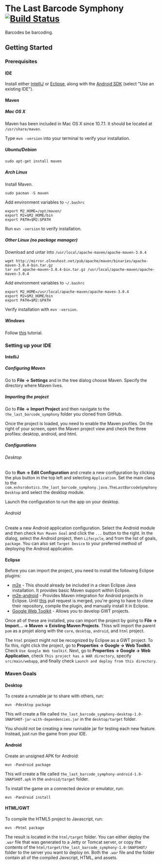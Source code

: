 The Last Barcode Symphony [![Build Status](https://travis-ci.org/eshsrobotics/the-last-barcode-symphony.png?branch=master)](https://travis-ci.org/eshsrobotics/the-last-barcode-symphony)
=========================

Barcodes be barcoding.


Getting Started
---------------

### Prerequisites

#### IDE

Install either [IntelliJ](http://www.jetbrains.com/idea/) or [Eclipse](http://www.eclipse.org/), along with the [Android SDK](http://developer.android.com/sdk/index.html) (select "Use an existing IDE").


#### Maven

##### Mac OS X

Maven has been included in Mac OS X since 10.7.1. It should be located at `/usr/share/maven`.

Type `mvn -version` into your terminal to verify your installation.


##### Ubuntu/Debian

    sudo apt-get install maven


##### Arch Linux

Install Maven.

    sudo pacman -S maven

Add environment variables to `~/.bashrc`

    export M2_HOME=/opt/maven/
    export M2=$M2_HOME/bin
    export PATH=$M2:$PATH

Run `mvn -version` to verify installation.


##### Other Linux (no package manager)

Download and untar into `/usr/local/apache-maven/apache-maven-3.0.4`

    wget http://mirror.olnevhost.net/pub/apache/maven/binaries/apache-maven-3.0.4-bin.tar.gz
    tar xvf apache-maven-3.0.4-bin.tar.gz /usr/local/apache-maven/apache-maven-3.0.4

Add environment variables to `~/.bashrc`

    export M2_HOME=/usr/local/apache-maven/apache-maven-3.0.4
    export M2=$M2_HOME/bin
    export PATH=$M2:$PATH

Verify installation with `mvn -version`.

##### Windows

Follow [this](http://www.mkyong.com/maven/how-to-install-maven-in-windows/) tutorial.


### Setting up your IDE

#### IntelliJ

##### Configuring Maven

Go to **File → Settings** and in the tree dialog choose Maven. Specify the directory where Maven lives.


##### Importing the project

Go to **File → Import Project** and then navigate to the `the_last_barcode_symphony` folder you cloned from GitHub.

Once the project is loaded, you need to enable the Maven profiles. On the right of your screen, open the Maven project view and check the three profiles: desktop, android, and html.


##### Configurations

###### Desktop

Go to **Run → Edit Configuration** and create a new configuration by clicking the plus button in the top left and selecting `Application`. Set the main class to the `com.eshsrobotics.the_last_barcode_symphony.java.TheLastBarcodeSymphonyDesktop` and select the desktop module.

Launch the configuration to run the app on your desktop.


###### Android

Create a new Android application configuration. Select the Android module and then check `Run Maven Goal` and click the `...` button to the right. In the dialog, select the Android project, then `Lifecycle`, and from the list of goals, `package`. You can also set `Target Device` to your preferred method of deploying the Android application.


#### Eclipse

Before you can import the project, you need to install the following Eclipse plugins:

* [m2e](http://eclipse.org/m2e/) - This should already be included in a clean Eclipse Java installation. It provides basic Maven support within Eclipse.
* [m2e-android](http://rgladwell.github.com/m2e-android/) - Provides Maven integration for Android projects in Eclipse. Until [this](https://github.com/rgladwell/m2e-android/pull/124) pull request is merged, you're going to have to clone their repository, compile the plugin, and manually install it in Eclipse.
* [Google Web Toolkit](https://developers.google.com/web-toolkit/) - Allows you to develop GWT projects.

Once all of these are installed, you can import the project by going to **File → Import... → Maven → Existing Maven Projects**. Thiss will import the parent `pom` as a projet along with the `core`, `desktop`, `android`, and `html` project.

The `html` project might not be recognized by Eclipse as a GWT project. To fix this, right click the project, go to **Properties → Google → Web Toolkit**. Check `Use Google Web toolkit`. Next, go to **Properties → Google → Web Application**, check `This project has a WAR directory`, specify `src/main/webapp`, and finally check `Launch and deploy from this directory`.


### Maven Goals

#### Desktop

To create a runnable jar to share with others, run:

    mvn -Pdesktop package

This will create a file called `the_last_barcode_symphony-desktop-1.0-SNAPSHOT-jar-with-dependencies.jar` in the `desktop/target` folder.

You should not be creating a new runnable jar for testing each new feature. Instead, just run the game from your IDE.


#### Android

Create an unsigned APK for Android:

    mvn -Pandroid package

This will create a file called `the_last_barcode_symphony-android-1.0-SNAPSHOT.apk` in the `android/target` folder.

To install the game on a connected device or emulator, run:

    mvn -Pandroid install

#### HTML/GWT

To compile the HTML5 project to Javascript, run:

    mvn -Phtml package

The result is located in the `html/target` folder. You can either deploy the `.war` file that was generated to a Jetty or Tomcat server, or copy the contents of the `html/target/the_last_barcode_symphony-1.0-SNAPSHOT/` folder to the server you want to deploy on. Both the `.war` file and the folder contain all of the compiled Javscript, HTML, and assets.
